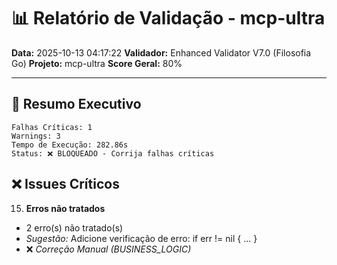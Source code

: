 # 📊 Relatório de Validação - mcp-ultra

**Data:** 2025-10-13 04:17:22
**Validador:** Enhanced Validator V7.0 (Filosofia Go)
**Projeto:** mcp-ultra
**Score Geral:** 80%

---

## 🎯 Resumo Executivo

```
Falhas Críticas: 1
Warnings: 3
Tempo de Execução: 282.86s
Status: ❌ BLOQUEADO - Corrija falhas críticas
```

## ❌ Issues Críticos

15. **Erros não tratados**
   - 2 erro(s) não tratado(s)
   - *Sugestão:* Adicione verificação de erro: if err != nil { ... }
   - ❌ *Correção Manual (BUSINESS_LOGIC)*

